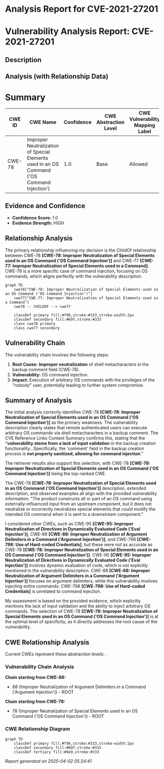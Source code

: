 # Analysis Report for CVE-2021-27201

# Vulnerability Analysis Report: CVE-2021-27201

## Description



## Analysis (with Relationship Data)

# Summary
| CWE ID | CWE Name | Confidence | CWE Abstraction Level | CWE Vulnerability Mapping Label | CWE-Vulnerability Mapping Notes |
|---|---|---|---|---|---|
| CWE-78 | Improper Neutralization of Special Elements used in an OS Command ('OS Command Injection') | 1.0 | Base | Allowed | Primary CWE |

## Evidence and Confidence

*   **Confidence Score:** 1.0
*   **Evidence Strength:** HIGH

## Relationship Analysis
The primary relationship influencing my decision is the ChildOf relationship between CWE-78 **[CWE-78: Improper Neutralization of Special Elements used in an OS Command ('OS Command Injection')]** and CWE-77 **[CWE-77: Improper Neutralization of Special Elements used in a Command]**. CWE-78 is a more specific case of command injection, focusing on OS commands, which aligns perfectly with the vulnerability description.

```mermaid
graph TD
    cwe78["CWE-78: Improper Neutralization of Special Elements used in an OS Command ('OS Command Injection')"]
    cwe77["CWE-77: Improper Neutralization of Special Elements used in a Command"]
    cwe78 -- CHILDOF --> cwe77
    
    classDef primary fill:#f96,stroke:#333,stroke-width:2px
    classDef secondary fill:#69f,stroke:#333
    class cwe78 primary
    class cwe77 secondary
```

## Vulnerability Chain
The vulnerability chain involves the following steps:
1.  **Root Cause:** **Improper neutralization** of shell metacharacters in the backup comment field (CWE-78).
2.  **Vulnerability:** OS command injection.
3.  **Impact:** Execution of arbitrary OS commands with the privileges of the "nobody" user, potentially leading to further system compromise.

## Summary of Analysis
The initial analysis correctly identifies CWE-78 **[CWE-78: Improper Neutralization of Special Elements used in an OS Command ('OS Command Injection')]** as the primary weakness. The vulnerability description clearly states that remote authenticated users can execute arbitrary OS commands via shell metacharacters in a backup comment. The CVE Reference Links Content Summary confirms this, stating that the "**vulnerability stems from a lack of input validation** in the backup creation functionality...Specifically, the 'comment' field in the backup creation process is **not properly sanitized, allowing for command injection**."

The retriever results also support this selection, with CWE-78 **[CWE-78: Improper Neutralization of Special Elements used in an OS Command ('OS Command Injection')]** being the top-ranked CWE.

The CWE-78 **[CWE-78: Improper Neutralization of Special Elements used in an OS Command ('OS Command Injection')]** description, extended description, and observed examples all align with the provided vulnerability information: "The product constructs all or part of an OS command using externally-influenced input from an upstream component, but it does not neutralize or incorrectly neutralizes special elements that could modify the intended OS command when it is sent to a downstream component."

I considered other CWEs, such as CWE-95 **[CWE-95: Improper Neutralization of Directives in Dynamically Evaluated Code ('Eval Injection')]**, CWE-88 **[CWE-88: Improper Neutralization of Argument Delimiters in a Command ('Argument Injection')]**, and CWE-798 **[CWE-798: Use of Hard-coded Credentials]**, but these were not as accurate as CWE-78 **[CWE-78: Improper Neutralization of Special Elements used in an OS Command ('OS Command Injection')]**. CWE-95 **[CWE-95: Improper Neutralization of Directives in Dynamically Evaluated Code ('Eval Injection')]** involves dynamic evaluation of code, which is not explicitly mentioned in the vulnerability description. CWE-88 **[CWE-88: Improper Neutralization of Argument Delimiters in a Command ('Argument Injection')]** focuses on argument delimiters, while this vulnerability involves injecting entire commands. CWE-798 **[CWE-798: Use of Hard-coded Credentials]** is unrelated to command injection.

My assessment is based on the provided evidence, which explicitly mentions the lack of input validation and the ability to inject arbitrary OS commands. The selection of CWE-78 **[CWE-78: Improper Neutralization of Special Elements used in an OS Command ('OS Command Injection')]** is at the optimal level of specificity, as it directly addresses the root cause of the vulnerability.


## CWE Relationship Analysis

Current CWEs represent these abstraction levels: .


### Vulnerability Chain Analysis

**Chain starting from CWE-88:**
- 88 (Improper Neutralization of Argument Delimiters in a Command ('Argument Injection')) - ROOT


**Chain starting from CWE-78:**
- 78 (Improper Neutralization of Special Elements used in an OS Command ('OS Command Injection')) - ROOT



### CWE Relationship Diagram

```mermaid
graph TD
    classDef primary fill:#f96,stroke:#333,stroke-width:2px
    classDef secondary fill:#69f,stroke:#333
    classDef tertiary fill:#9e9,stroke:#333
```



*Report generated on 2025-04-02 05:24:41*
